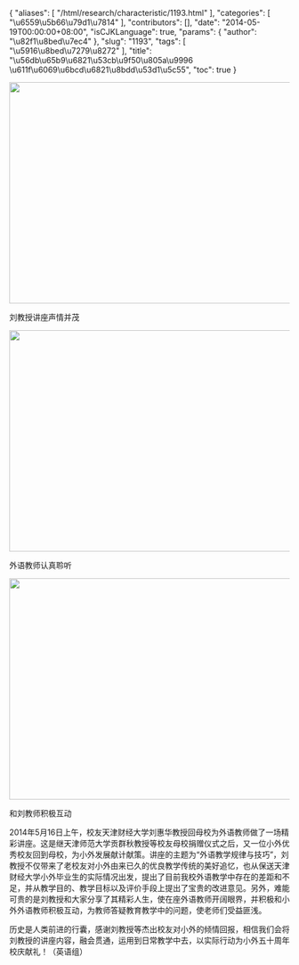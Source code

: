 {
    "aliases": [
        "/html/research/characteristic/1193.html"
    ],
    "categories": [
        "\u6559\u5b66\u79d1\u7814"
    ],
    "contributors": [],
    "date": "2014-05-19T00:00:00+08:00",
    "isCJKLanguage": true,
    "params": {
        "author": "\u82f1\u8bed\u7ec4"
    },
    "slug": "1193",
    "tags": [
        "\u5916\u8bed\u7279\u8272"
    ],
    "title": "\u56db\u65b9\u6821\u53cb\u9f50\u805a\u9996 \u611f\u6069\u6bcd\u6821\u8bdd\u53d1\u5c55",
    "toc": true
}


<img
    src="https://cdn.tfls.online/mirror/full/505ed0a5677fe4f42390e2779d4e068c1119ab11.jpg"
    style="display:block;margin-left:auto;margin-right:auto;"
    decoding="async"
    fetchpriority="auto"
    loading="lazy"
    height="397"
    width="600"
/>




刘教授讲座声情并茂





<img
    src="https://cdn.tfls.online/mirror/full/28b731cd05b1e61262d0947dc4d558b3301a36e1.jpg"
    style="display:block;margin-left:auto;margin-right:auto;"
    decoding="async"
    fetchpriority="auto"
    loading="lazy"
    height="397"
    width="600"
/>




外语教师认真聆听





<img
    src="https://cdn.tfls.online/mirror/full/1e84f5cb2216da7e8b464925b2904a80d262e550.jpg"
    style="display:block;margin-left:auto;margin-right:auto;"
    decoding="async"
    fetchpriority="auto"
    loading="lazy"
    height="397"
    width="600"
/>




和刘教师积极互动




2014年5月16日上午，校友天津财经大学刘惠华教授回母校为外语教师做了一场精彩讲座。这是继天津师范大学贡群秋教授等校友母校捐赠仪式之后，又一位小外优秀校友回到母校，为小外发展献计献策。讲座的主题为“外语教学规律与技巧”，刘教授不仅带来了老校友对小外由来已久的优良教学传统的美好追忆，也从保送天津财经大学小外毕业生的实际情况出发，提出了目前我校外语教学中存在的差距和不足，并从教学目的、教学目标以及评价手段上提出了宝贵的改进意见。另外，难能可贵的是刘教授和大家分享了其精彩人生，使在座外语教师开阔眼界，并积极和小外外语教师积极互动，为教师答疑教育教学中的问题，使老师们受益匪浅。




历史是人类前进的行囊，感谢刘教授等杰出校友对小外的倾情回报，相信我们会将刘教授的讲座内容，融会贯通，运用到日常教学中去，以实际行动为小外五十周年校庆献礼！（英语组）








  


  





  





  




